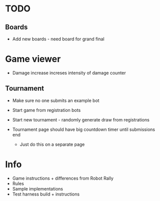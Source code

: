 # TODO

## Boards
- Add new boards - need board for grand final

# Game viewer
- Damage increase increses intensity of damage counter

## Tournament    
- Make sure no one submits an example bot
- Start game from registration bots


- Start new tournament - randomly generate draw from registrations
- Tournament page should have big countdown timer until submissions end
    - Just do this on a separate page
    
# Info
- Game instructions + differences from Robot Rally
- Rules
- Sample implementations
- Test harness build + instructions

